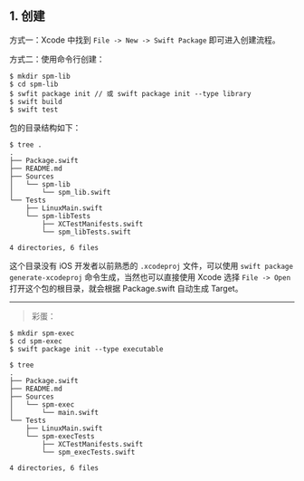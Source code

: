## 1. 创建

方式一：Xcode 中找到 `File -> New -> Swift Package` 即可进入创建流程。

方式二：使用命令行创建：

```
$ mkdir spm-lib
$ cd spm-lib
$ swfit package init // 或 swift package init --type library
$ swift build
$ swift test
```

包的目录结构如下：

```
$ tree .
.
├── Package.swift
├── README.md
├── Sources
│   └── spm-lib
│       └── spm_lib.swift
└── Tests
    ├── LinuxMain.swift
    └── spm-libTests
        ├── XCTestManifests.swift
        └── spm_libTests.swift

4 directories, 6 files
```

这个目录没有 iOS 开发者以前熟悉的 `.xcodeproj` 文件，可以使用 `swift package generate-xcodeproj` 命令生成，当然也可以直接使用 Xcode 选择 `File -> Open` 打开这个包的根目录，就会根据 Package.swift 自动生成 Target。

---

> 彩蛋：

```
$ mkdir spm-exec
$ cd spm-exec
$ swift package init --type executable

$ tree
.
├── Package.swift
├── README.md
├── Sources
│   └── spm-exec
│       └── main.swift
└── Tests
    ├── LinuxMain.swift
    └── spm-execTests
        ├── XCTestManifests.swift
        └── spm_execTests.swift

4 directories, 6 files
```
